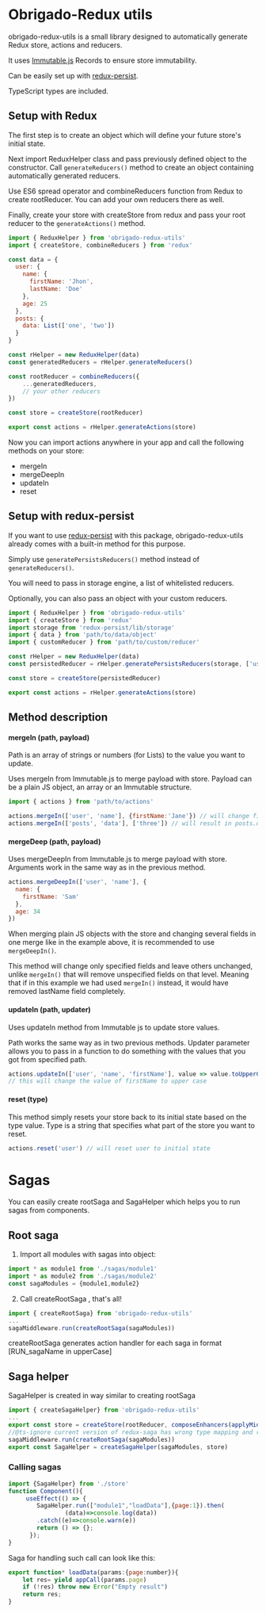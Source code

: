 # Obrigado-Redux utils

obrigado-redux-utils is a small library designed to automatically generate Redux store, actions and reducers. 

It uses [Immutable.js](https://immutable-js.github.io/immutable-js/) Records to ensure store immutability.

Can be easily set up with [redux-persist](https://github.com/rt2zz/redux-persist).

TypeScript types are included.

## Setup with Redux
The first step is to create an object which will define your future store's initial state.

Next import ReduxHelper class and pass previously defined object to the constructor. Call ```generateReducers()``` method to create an object containing automatically generated reducers.

Use ES6 spread operator and combineReducers function from Redux to create rootReducer. You can add your own reducers there as well. 

Finally, create your store with createStore from redux and pass your root reducer to the ```generateActions()``` method.

```javascript
import { ReduxHelper } from 'obrigado-redux-utils'
import { createStore, combineReducers } from 'redux'

const data = {
  user: {
    name: {
      firstName: 'Jhon',
      lastName: 'Doe'
    },
    age: 25
  },
  posts: {
    data: List(['one', 'two'])
  }
}

const rHelper = new ReduxHelper(data)
const generatedReducers = rHelper.generateReducers()

const rootReducer = combineReducers({
    ...generatedReducers,
    // your other reducers
})

const store = createStore(rootReducer)

export const actions = rHelper.generateActions(store)
``` 

Now you can import actions anywhere in your app and call the following methods on your store:
* mergeIn
* mergeDeepIn
* updateIn
* reset

## Setup with redux-persist
If you want to use [redux-persist](https://github.com/rt2zz/redux-persist) with this package, obrigado-redux-utils already comes with a built-in method for this purpose.

Simply use ```generatePersistsReducers()``` method instead of ```generateReducers()```.

You will need to pass in storage engine, a list of whitelisted reducers. 

Optionally, you can also pass an object with your custom reducers.

```javascript
import { ReduxHelper } from 'obrigado-redux-utils'
import { createStore } from 'redux'
import storage from 'redux-persist/lib/storage'
import { data } from 'path/to/data/object'
import { customReducer } from 'path/to/custom/reducer'

const rHelper = new ReduxHelper(data)
const persistedReducer = rHelper.generatePersistsReducers(storage, ['user', 'custom'], { custom: customReducer })

const store = createStore(persistedReducer)

export const actions = rHelper.generateActions(store)
```

## Method description 

#### mergeIn (path, payload)

Path is an array of strings or numbers (for Lists) to the value you want to update.

Uses mergeIn from Immutable.js to merge payload with store. Payload can be a plain JS object, an array or an Immutable structure.

```javascript
import { actions } from 'path/to/actions'

actions.mergeIn(['user', 'name'], {firstName:'Jane'}) // will change firstName from John to Jane
actions.mergeIn(['posts', 'data'], ['three']) // will result in posts.data = ['one', 'two', 'three']
```
#### mergeDeep (path, payload)

Uses mergeDeepIn from Immutable.js to merge payload with store. Arguments work in the same way as in the previous method.

```javascript
actions.mergeDeepIn(['user', 'name'], {
  name: {
    firstName: 'Sam'
  },
  age: 34
})
```
When merging plain JS objects with the store and changing several fields in one merge like in the example above, it is recommended to use ```mergeDeepIn()```. 

This method will change only specified fields and leave others unchanged, unlike ```mergeIn()``` that will remove unspecified fields on that level. Meaning that if in this example we had used ```mergeIn()``` instead, it would have removed lastName field completely. 

#### updateIn (path, updater)
Uses updateIn method from Immutable js to update store values.

Path works the same way as in two previous methods.
Updater parameter allows you to pass in a function to do something with the values that you got from specified path.  

```javascript
actions.updateIn(['user', 'name', 'firstName'], value => value.toUpperCase())
// this will change the value of firstName to upper case
```

#### reset (type)
This method simply resets your store back to its initial state based on the type value.
Type is a string that specifies what part of the store you want to reset.
```javascript
actions.reset('user') // will reset user to initial state
``` 
# Sagas
You can easily create rootSaga and SagaHelper which helps you to run sagas from components.
## Root saga
1. Import all modules with sagas into object:
```javascript
import * as module1 from './sagas/module1'
import * as module2 from './sagas/module2'
const sagaModules = {module1,module2}
``` 
2. Call createRootSaga , that's all! 
```javascript 
import { createRootSaga} from 'obrigado-redux-utils'
...
sagaMiddleware.run(createRootSaga(sagaModules))
```
createRootSaga generates action handler for each saga in format \[RUN_sagaName in upperCase\]
## Saga helper
SagaHelper is created in way similar to creating rootSaga
```javascript  
import { createSagaHelper} from 'obrigado-redux-utils'
...
export const store = createStore(rootReducer, composeEnhancers(applyMiddleware(sagaMiddleware)))
//@ts-ignore current version of redux-saga has wrong type mapping and reuires 2 args
sagaMiddleware.run(createRootSaga(sagaModules))
export const SagaHelper = createSagaHelper(sagaModules, store)
```
### Calling sagas
```javascript  
import {SagaHelper} from './store'
function Component(){
     useEffect(() => {
        SagaHelper.run(["module1","loadData"],{page:1}).then(
                (data)=>console.log(data))
        .catch((e)=>console.warn(e))
        return () => {};
      });
}
```
Saga for handling such call can look like this:
```javascript   
export function* loadData(params:{page:number}){
    let res= yield appCall(params.page)
    if (!res) throw new Error("Empty result")
    return res;
} 
```
